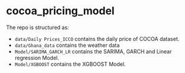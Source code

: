 # cocoa_pricing_model

The repo is structured as:

-   `data/Daily Prices_ICCO` contains the daily price of COCOA dataset.
-   `data/Ghana_data` contains the weather data
-   `Model/SARIMA_GARCH_LR` contains the SARIMA, GARCH and Linear regression Model.
-   `Model/XGBOOST` contains the XGBOOST Model.
